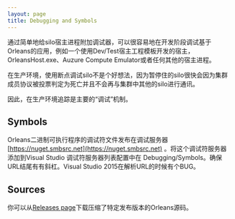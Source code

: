 ```yaml
---
layout: page
title: Debugging and Symbols
---
```



<!--An Orleans-based application can be easily debugged during development by simply attaching debugger to the silo host process, such as a host crteated with the Orleans Dev/Test Host project template, OrleansHost.exe, Azure Compute Emulator or any other host process.-->
通过简单地给silo宿主进程附加调试器，可以很容易地在开发阶段调试基于Orleans的应用，例如一个使用Dev/Test宿主工程模板开发的宿主，OrleansHost.exe、Auzure Compute Emulator或者任何其他的宿主进程。
<!--In production, it is rarely a good idea to stop a silo at a breakpoint because the frozen silo will soon get voted dead by the cluster membership protocol and will not be able to communicate with other silos in the cluster.-->
在生产环境，使用断点调试silo不是个好想法，因为暂停住的silo很快会因为集群成员协议被投票判定为死亡并且不会再与集群中其他的silo进行通讯。
<!--Hence, in productions tracing is the primary 'debugging' mechanism.-->
因此，在生产环境追踪是主要的“调试”机制。
 

## Symbols
<!--Symbols for Orleans binaries are published to [https://nuget.smbsrc.net](https://nuget.smbsrc.net) symbols server. Add it to the list of symbols server in the Visual Studio options under Debugging/Symbols for debugging Orleans code. Make sure there is traling slash in the URL. Visual Studio 2015 has a bug with parsing it.-->
Orleans二进制可执行程序的调试符文件发布在调试服务器 [https://nuget.smbsrc.net](https://nuget.smbsrc.net) 。将这个调试符服务器添加到Visual Studio 调试符服务器列表配置中在 Debugging/Symbols。确保URL结尾有有斜杠。Visual Studio 2015在解析URL的时候有个BUG。

## Sources

<!--You can download zipped sources for specific releases of Orleans from the [Releases page](https://github.com/dotnet/orleans/releases).-->
你可以从[Releases page](https://github.com/dotnet/orleans/releases)下载压缩了特定发布版本的Orleans源码。
